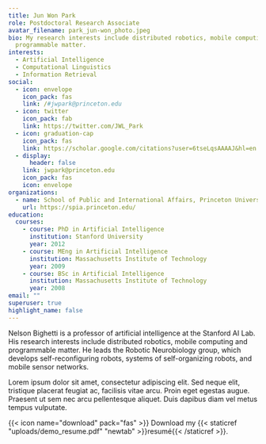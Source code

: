 ```yaml
---
title: Jun Won Park
role: Postdoctoral Research Associate
avatar_filename: park_jun-won_photo.jpeg
bio: My research interests include distributed robotics, mobile computing and
  programmable matter.
interests:
  - Artificial Intelligence
  - Computational Linguistics
  - Information Retrieval
social:
  - icon: envelope
    icon_pack: fas
    link: /#jwpark@princeton.edu
  - icon: twitter
    icon_pack: fab
    link: https://twitter.com/JWL_Park
  - icon: graduation-cap
    icon_pack: fas
    link: https://scholar.google.com/citations?user=6tseLqsAAAAJ&hl=en
  - display:
      header: false
    link: jwpark@princeton.edu
    icon_pack: fas
    icon: envelope
organizations:
  - name: School of Public and International Affairs, Princeton University
    url: https://spia.princeton.edu/
education:
  courses:
    - course: PhD in Artificial Intelligence
      institution: Stanford University
      year: 2012
    - course: MEng in Artificial Intelligence
      institution: Massachusetts Institute of Technology
      year: 2009
    - course: BSc in Artificial Intelligence
      institution: Massachusetts Institute of Technology
      year: 2008
email: ""
superuser: true
highlight_name: false
---
```


Nelson Bighetti is a professor of artificial intelligence at the Stanford AI Lab. His research interests include distributed robotics, mobile computing and programmable matter. He leads the Robotic Neurobiology group, which develops self-reconfiguring robots, systems of self-organizing robots, and mobile sensor networks.

Lorem ipsum dolor sit amet, consectetur adipiscing elit. Sed neque elit, tristique placerat feugiat ac, facilisis vitae arcu. Proin eget egestas augue. Praesent ut sem nec arcu pellentesque aliquet. Duis dapibus diam vel metus tempus vulputate.

{{< icon name="download" pack="fas" >}} Download my {{< staticref "uploads/demo_resume.pdf" "newtab" >}}resumé{{< /staticref >}}.
